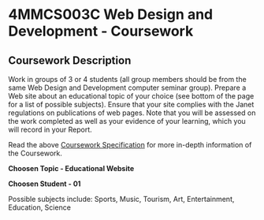 # 4MMCS003C Web Design and Development - Coursework

## Coursework Description
Work in groups of 3 or 4 students (all group members should be from the same Web Design and Development computer seminar group). Prepare a Web site about an educational topic of your choice (see bottom of the page for a list of possible subjects). Ensure that your site complies with the Janet regulations on publications of web pages. Note that you will be assessed on the work completed as well as your evidence of your learning, which you will record in your Report.

Read the above [Coursework Specification](https://github.com/AhmedAamil/WDD-Coursework/blob/MAIN/Coursework%20Specification.pdf) for more in-depth information of the Coursework.

**Choosen Topic - Educational Website**

**Choosen Student - 01**

Possible subjects include:
Sports, Music, Tourism, Art, Entertainment, Education, Science
